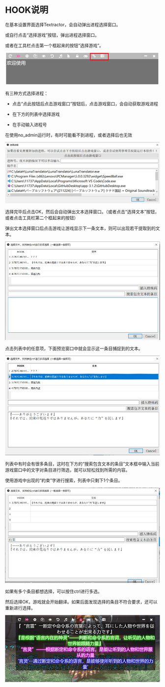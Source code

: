  
# HOOK说明
 

在基本设置界面选择Textractor，会自动弹出进程选择窗口。

或自行点击“选择游戏”按钮，弹出进程选择窗口。

或者在工具栏点击第一个框起来的按钮“选择游戏”。


<div align="center"><img src='/zh/pics/toolbar3.jpg'></div> 


有三种方式选择进程：

* 点击“点此按钮后点击游戏窗口”按钮后，点击游戏窗口，会自动获取游戏进程

* 在下方的列表中选择游戏

* 在手动输入进程号

在使用no_admin运行时，有时可能看不到进程，或者选择后也无效

<div align="center"><img src='/zh/pics/selectprocess.jpg'></div>

选择完毕后点击OK，然后会自动弹出文本选择窗口。（或者点击“选择文本”按钮，或者点击工具栏第二个框起来的按钮）

弹出文本选择窗口后点击游戏让游戏显示下一条文本，则可以出现若干提取到的文本。

<div align="center"><img src='/zh/pics/selecttext.jpg'></div>

点击列表中的任意项，下面预览窗口中就会显示这一条目捕捉到的文本。

<div align="center"><img src='/zh/pics/yulan.jpg'></div>

列表中有时会有很多条目，这时在下方的“搜索包含文本的条目”文本框中输入当前游戏窗口中的文字对条目进行筛选，就可以轻松找到所需的内容。

使用游戏中出现的“約束”字进行搜索，列表中只剩下1个条目。

<div align="center"><img src='/zh/pics/filter.jpg'></div> 

如果有多个条目都想选择，可以按住ctrl进行多选。


然后选择OK，游戏就会开始翻译。如果后面发现选择的条目不符合要求，还可以重新进行选择。

<div align="center"><img src='/zh/pics/reshook.jpg'></div>
 